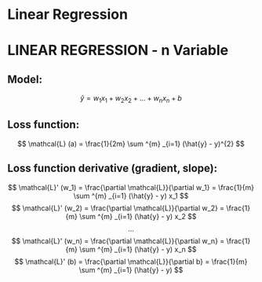 # Linear Regression

# LINEAR REGRESSION - n Variable

## Model:
$$ \hat{y} = w_1 x_1 + w_2 x_2 + ... + w_n x_n + b$$

## Loss function: 
$$ \mathcal{L} (a) = \frac{1}{2m} \sum ^{m} _{i=1} (\hat{y} - y)^{2} $$

## Loss function derivative (gradient, slope):
$$ \mathcal{L}' (w_1) = \frac{\partial \mathcal{L}}{\partial w_1} = \frac{1}{m} \sum ^{m} _{i=1} (\hat{y} - y) x_1 $$ 
$$ \mathcal{L}' (w_2) = \frac{\partial \mathcal{L}}{\partial w_2} = \frac{1}{m} \sum ^{m} _{i=1} (\hat{y} - y) x_2 $$ 
$$ ... $$
$$ \mathcal{L}' (w_n) = \frac{\partial \mathcal{L}}{\partial w_n} = \frac{1}{m} \sum ^{m} _{i=1} (\hat{y} - y) x_n $$ 
$$ \mathcal{L}' (b) = \frac{\partial \mathcal{L}}{\partial b} = \frac{1}{m} \sum ^{m} _{i=1} (\hat{y} - y) $$

